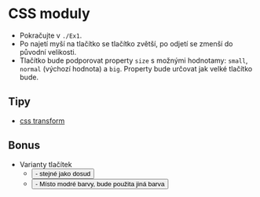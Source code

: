 # CSS moduly

- Pokračujte v `./Ex1`.
- Po najetí myší na tlačítko se tlačítko zvětší, po odjetí se zmenší do původní velikosti.
- Tlačítko bude podporovat property `size` s možnými hodnotamy: `small`, `normal` (výchozí hodnota) a `big`. Property bude určovat jak velké tlačítko bude.

## Tipy

- [css transform](<https://developer.mozilla.org/en-US/docs/Web/CSS/transform-function/scale()>)

## Bonus

- Varianty tlačítek
  - <Button variant="primary"> - stejné jako dosud
  - <Button variant="secondary"> - Místo modré barvy, bude použita jiná barva
